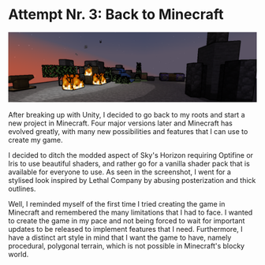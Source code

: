 # Attempt Nr. 3: Back to Minecraft

![Screenshot](back-to-minecraft-screenshot.png)

After breaking up with Unity, I decided to go back to my roots and start a new project in Minecraft. Four major versions later and Minecraft has evolved greatly, with many new possibilities and features that I can use to create my game.

I decided to ditch the modded aspect of Sky's Horizon requiring Optifine or Iris to use beautiful shaders, and rather go for a vanilla shader pack that is available for everyone to use. As seen in the screenshot, I went for a stylised look inspired by Lethal Company by abusing posterization and thick outlines.

Well, I reminded myself of the first time I tried creating the game in Minecraft and remembered the many limitations that I had to face. I wanted to create the game in my pace and not being forced to wait for important updates to be released to implement features that I need. Furthermore, I have a distinct art style in mind that I want the game to have, namely procedural, polygonal terrain, which is not possible in Minecraft's blocky world.
